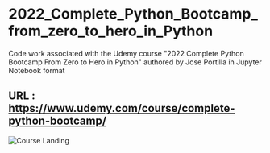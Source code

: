 # 2022_Complete_Python_Bootcamp_from_zero_to_hero_in_Python
Code work associated with the Udemy course "2022 Complete Python Bootcamp From Zero to Hero in Python" authored by Jose Portilla in Jupyter Notebook format

##  URL : https://www.udemy.com/course/complete-python-bootcamp/

![Course Landing]()
